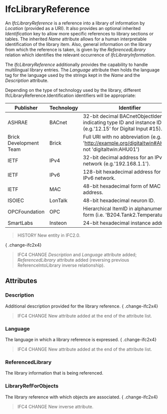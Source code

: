 # IfcLibraryReference

An _IfcLibraryReference_ is a reference into a library of information by _Location_ (provided as a URI). It also provides an optional inherited _Identification_ key to allow more specific references to library sections or tables. The inherited _Name_ attribute allows for a human interpretable identification of the library item. Also, general information on the library from which the reference is taken, is given by the _ReferencedLibrary_ relation which identifies the relevant occurrence of _IfcLibraryInformation_.
<!-- end of short definition -->


The _IfcLibraryReference_ additionally provides the capability to handle multilingual library entries. The _Language_ attribute then holds the language tag for the language used by the strings kept in the _Name_ and the _Description_ attribute.

Depending on the type of technology used by the library, different IfcLibraryReference.Identification identifiers will be appropriate:

Publisher | Technology | Identifier
--- | --- | ---
ASHRAE | BACnet | 32-bit decimal BACnetObjectIdentifier indicating type ID and instance ID (e.g.'12.15' for Digital Input #15).
Brick Development Team | Brick | Full URI with no abbreviation (e.g. 'http://example.org/digitaltwin#AHU01', not 'digitaltwin:AHU01')
IETF | IPv4 | 32-bit decimal address for an IPv4 network (e.g.'192.168.1.1').
IETF | IPv6 | 128-bit hexadecimal address for an IPv6 network.
IETF | MAC | 48-bit hexadecimal form of MAC address.
ISOIEC | LonTalk | 48-bit hexadecimal neuron ID.
OPCFoundation | OPC | Hierarchical ItemID in alphanumeric form (i.e. 'B204.Tank2.Temperature)
SmartLabs | Insteon | 24-bit hexadecimal instance address.

> HISTORY New entity in IFC2.0.

{ .change-ifc2x4}
> IFC4 CHANGE _Description_ and _Language_ attribute added; _ReferencedLibrary_ attribute added (reversing previous ReferenceIntoLibrary inverse relationship).

## Attributes

### Description
Additional description provided for the library reference.
{ .change-ifc2x4}
> IFC4 CHANGE New attribute added at the end of the attribute list.

### Language
The language in which a library reference is expressed.
{ .change-ifc2x4}
> IFC4 CHANGE New attribute added at the end of the attribute list.

### ReferencedLibrary
The library information that is being referenced.

### LibraryRefForObjects
The library reference with which objects are associated.
{ .change-ifc2x4}
> IFC4 CHANGE New inverse attribute.
